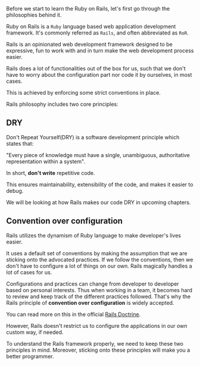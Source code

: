 Before we start to learn the Ruby on Rails, let's first go through the
philosophies behind it.

Ruby on Rails is a `Ruby` language based web application development framework.
It's commonly referred as `Rails`, and often abbreviated as `RoR`.

Rails is an opinionated web development framework designed to be expressive, fun
to work with and in turn make the web development process easier.

Rails does a lot of functionalities out of the box for us, such that we don't
have to worry about the configuration part nor code it by ourselves, in most
cases.

This is achieved by enforcing some strict conventions in place.

Rails philosophy includes two core principles:

## DRY

Don't Repeat Yourself(DRY) is a software development principle which states
that:

"Every piece of knowledge must have a single, unambiguous, authoritative
representation within a system".

In short, **don't write** repetitive code.

This ensures maintainability, extensibility of the code, and makes it easier to
debug.

We will be looking at how Rails makes our code DRY in upcoming chapters.

## Convention over configuration

Rails utilizes the dynamism of Ruby language to make developer's lives easier.

It uses a default set of conventions by making the assumption that we are
sticking onto the advocated practices. If we follow the conventions, then we
don't have to configure a lot of things on our own. Rails magically handles a
lot of cases for us.

Configurations and practices can change from developer to developer based on
personal interests. Thus when working in a team, it becomes hard to review and
keep track of the different practices followed. That's why the Rails principle
of **convention over configuration** is widely accepted.

You can read more on this in the official
[Rails Doctrine](https://rubyonrails.org/doctrine/#convention-over-configuration).

However, Rails doesn't restrict us to configure the
applications in our own custom way, if needed.

To understand the Rails framework properly, we need to keep these two principles
in mind. Moreover, sticking onto these principles will make you a better
programmer.
